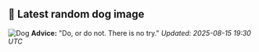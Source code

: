 ## 🐶 Latest random dog image
![Dog](https://images.dog.ceo/breeds/shiba/shiba-8.jpg)
**Advice:** "Do, or do not. There is no try."
*Updated: 2025-08-15 19:30 UTC*
